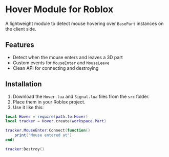 # Hover Module for Roblox

A lightweight module to detect mouse hovering over `BasePart` instances on the client side.

## Features
- Detect when the mouse enters and leaves a 3D part
- Custom events for `MouseEnter` and `MouseLeave`
- Clean API for connecting and destroying

## Installation

1. Download the `Hover.lua` and `Signal.lua` files from the `src` folder.
2. Place them in your Roblox project.
3. Use it like this:

```lua
local Hover = require(path.to.Hover)
local tracker = Hover.create(workspace.Part)

tracker.MouseEnter:Connect(function()
    print("Mouse entered at")
end)

tracker:Destroy()
```
